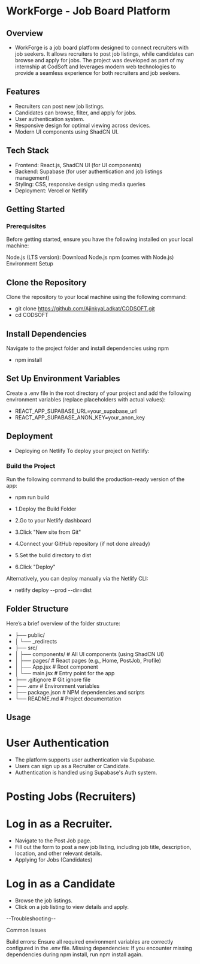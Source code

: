 # WorkForge - Job Board Platform

## Overview
- WorkForge is a job board platform designed to connect recruiters with job seekers. It allows recruiters to post job listings, while candidates can browse and apply for jobs. The project was developed as part of my internship at CodSoft and leverages modern web technologies to provide a seamless experience for both recruiters and job seekers.

## Features

- Recruiters can post new job listings.
- Candidates can browse, filter, and apply for jobs.
- User authentication system.
- Responsive design for optimal viewing across devices.
- Modern UI components using ShadCN UI.


## Tech Stack

- Frontend: React.js, ShadCN UI (for UI components)
- Backend: Supabase (for user authentication and job listings management)
- Styling: CSS, responsive design using media queries
- Deployment: Vercel or Netlify

## Getting Started

### Prerequisites
Before getting started, ensure you have the following installed on your local machine:

Node.js (LTS version): Download Node.js
npm (comes with Node.js)
Environment Setup

## Clone the Repository
Clone the repository to your local machine using the following command:
- git clone https://github.com/AjinkyaLadkat/CODSOFT.git  
- cd CODSOFT

## Install Dependencies
Navigate to the project folder and install dependencies using npm
- npm install

## Set Up Environment Variables
Create a .env file in the root directory of your project and add the following environment variables (replace placeholders with actual values):
- REACT_APP_SUPABASE_URL=your_supabase_url  
- REACT_APP_SUPABASE_ANON_KEY=your_anon_key


## Deployment
- Deploying on Netlify
To deploy your project on Netlify:

### Build the Project
Run the following command to build the production-ready version of the app:
- npm run build

- 1.Deploy the Build Folder
- 2.Go to your Netlify dashboard
- 3.Click "New site from Git"
- 4.Connect your GitHub repository (if not done already)
- 5.Set the build directory to dist
- 6.Click "Deploy"

Alternatively, you can deploy manually via the Netlify CLI:
- netlify deploy --prod --dir=dist

## Folder Structure
Here’s a brief overview of the folder structure:
- ├── public/
- │   └── _redirects
- ├── src/
- │   ├── components/    # All UI components (using ShadCN UI)
- │   ├── pages/         # React pages (e.g., Home, PostJob, Profile)
- │   ├── App.jsx        # Root component
- │   └── main.jsx       # Entry point for the app
- ├── .gitignore         # Git ignore file
- ├── .env               # Environment variables
- ├── package.json       # NPM dependencies and scripts
- └── README.md          # Project documentation

## Usage

# User Authentication
- The platform supports user authentication via Supabase.
- Users can sign up as a Recruiter or Candidate.
- Authentication is handled using Supabase's Auth system.

# Posting Jobs (Recruiters)

# Log in as a Recruiter.
- Navigate to the Post Job page.
- Fill out the form to post a new job listing, including job title, description, location, and other relevant details.
- Applying for Jobs (Candidates)

# Log in as a Candidate
- Browse the job listings.
- Click on a job listing to view details and apply.


--Troubleshooting--

Common Issues

Build errors: Ensure all required environment variables are correctly configured in the .env file.
Missing dependencies: If you encounter missing dependencies during npm install, run npm install again.
